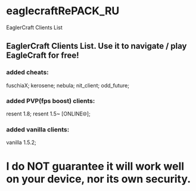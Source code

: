 # eaglecraftRePACK_RU
EaglerCraft Clients List
## EaglerCraft Clients List. Use it to navigate / play EagleCraft for free!
### added cheats:
fuschiaX;
kerosene;
nebula;
nit_client;
odd_future;
### added PVP(fps boost) clients:
resent 1.8;
resent 1.5~ [ONLINE:globe_with_meridians:];
### added vanilla clients:
vanilla 1.5.2;
# I do NOT guarantee it will work well on your device, nor its own security.
